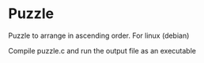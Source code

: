 # Puzzle
Puzzle to arrange in ascending order. For linux (debian)

Compile puzzle.c and run the output file as an executable
